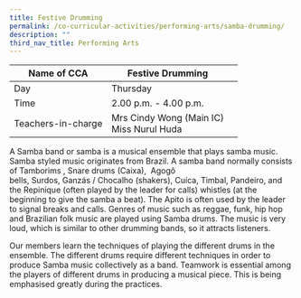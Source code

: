 ```yaml
---
title: Festive Drumming
permalink: /co-curricular-activities/performing-arts/samba-drumming/
description: ""
third_nav_title: Performing Arts
---
```

|Name of CCA|Festive Drumming|  |
| -------- | ------- | --------------- |
|Day | Thursday | 
| Time |2.00 p.m. - 4.00 p.m. 
|Teachers-in-charge |Mrs Cindy Wong (Main IC)<br>Miss Nurul Huda

<p style="box-sizing: inherit; font-size: 1em;">A Samba band&nbsp;or&nbsp;samba&nbsp;is a&nbsp;musical ensemble&nbsp;that plays&nbsp;samba music. Samba styled music originates from Brazil. A samba band normally consists of&nbsp;Tamborims&nbsp;,&nbsp;Snare drums&nbsp;(Caixa),&nbsp; Agogô bells,&nbsp;Surdos,&nbsp;Ganzás&nbsp;/&nbsp;Chocalho&nbsp;(shakers),&nbsp;Cuíca,&nbsp;Timbal,&nbsp;Pandeiro, and the&nbsp;Repinique&nbsp;(often played by the leader for calls) whistles (at the beginning to give the samba a beat). The&nbsp;Apito&nbsp;is often used by the leader to signal breaks and calls. Genres of music such as reggae, funk, hip hop and Brazilian folk music are played using Samba drums. The music is very loud, which is similar to other drumming bands, so it attracts listeners.</p><p style="box-sizing: inherit; font-size: 1em;"></p><p style="box-sizing: inherit; font-size: 1em;">Our members learn the techniques of playing the different drums in the ensemble. The different drums require different techniques in order to produce Samba music collectively as a band. Teamwork is essential among the players of different drums in producing a musical piece. This is being emphasised greatly during the practices.</p>